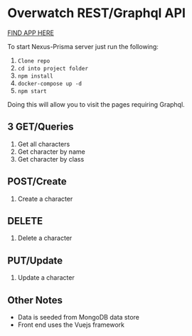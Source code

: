 # Overwatch REST/Graphql API

[FIND APP HERE](https://distracted-albattani-e811d6.netlify.com/#/)

To start Nexus-Prisma server just run the following: 
1. `Clone repo`
2. `cd into project folder`
3. `npm install`
4. `docker-compose up -d`
5. `npm start`

Doing this will allow you to visit the pages requiring Graphql.


## 3 GET/Queries
1. Get all characters
2. Get character by name
3. Get character by class

## POST/Create
1. Create a character

## DELETE
1. Delete a character

## PUT/Update
1. Update a character

## Other Notes
- Data is seeded from MongoDB data store
- Front end uses the Vuejs framework

